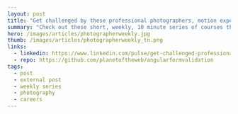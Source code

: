 ```yaml
---
layout: post
title: "Get challenged by these professional photographers, motion experts and videographers through weekly, 10 minute video courses"
summary: "Check out these short, weekly, 10 minute series of courses that can help you keep up with the latest and challenge you to practice your skills. You'll learn about photo gear, get inspired by critiques, learn from practicing professional photographers, learn about the latest tools, mobile photography, Final Cut Pro, motion graphics and Nuke."
hero: /images/articles/photographerweekly.jpg
thumb: /images/articles/photographerweekly_tn.png
links:
  - linkedin: https://www.linkedin.com/pulse/get-challenged-professional-photographers-motion-10-video-villalobos
  - repo: https://github.com/planetoftheweb/angularformvalidation
tags:
  - post
  - external post
  - weekly series
  - photography
  - careers
---
```

